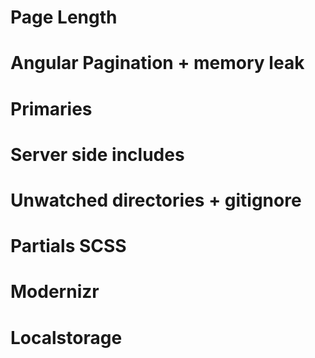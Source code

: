 # Page Length
# Angular Pagination + memory leak
# Primaries
# Server side includes
# Unwatched directories + gitignore
# Partials SCSS
# Modernizr
# Localstorage

